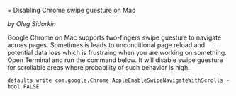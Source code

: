 = Disabling Chrome swipe guesture on Mac

_by Oleg Sidorkin_

Google Chrome on Mac supports two-fingers swipe guesture to navigate across pages.
Sometimes is leads to unconditional page reload and potential data loss which is
frustraing when you are working on something. Open Terminal and run the command
below. It will disable swipe guesture for scrollable areas where probability of such behavior is high.

```
defaults write com.google.Chrome AppleEnableSwipeNavigateWithScrolls -bool FALSE
```
